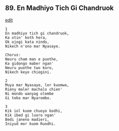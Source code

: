 
## 89.  En Madhiyo Tich Gi Chandruok
[edit](https://docs.google.com/document/d/1myxbBfYzfRm%2DVEuAbn%2DzBqnU%2DhsYD9T0/edit?mode=html)



    1
    En madhiyo tich gi chandruok,
    Ka otin' koth hera,
    Ok ojogi kata nindo,
    Nikech n'ono mar Nyasaye.

    Chorus:
    Neuru cham man e puothe,
    Ka gidongo maber ngan'
    Neuru puothe two koro,
    Nikech keyo chiegini.

    2
    Muya mar Nyasaye, lor kuomwa,
    Rieny maler machalo chien'
    Ni mondo wanyag olembe
    Gi teko mar Nyarombo.

    3
    Kik iol kuom chuoyo kodhi,
    Kik ibed gi luoro ngan'
    Bedi janeno madieri,
    Iniyud mor kuom Ruodhi.
